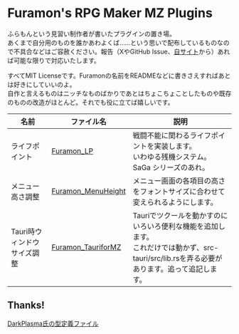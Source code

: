 # Furamon's RPG Maker MZ Plugins

ふらもんという見習い制作者が書いたプラグインの置き場。  
あくまで自分用のものを誰かあわよくば……という思いで配布しているものなので不具合などはご容赦ください。報告（XやGitHub Issue、[自サイト](https://magialabs.blog)から）あれば可能な限りで対応いたします。  

すべてMIT Licenseです。Furamonの名前をREADMEなどに書きさえすればあとは好きにしていいのよ。  
自作と言えるものはニッチなものばかりであとはちょこちょことしたものや既存のものの改造がほとんど。それでも役に立てば嬉しいです。

| 名前           | ファイル名 | 説明                                                                                        |
| -------------- | ---------- | ------------------------------------------------------------------------------------------- |
| ライフポイント | [Furamon_LP](https://github.com/furamon/rmmz_plugin/blob/main/_dist/Furamon_LP.js) | 戦闘不能に関わるライフポイントを実装します。<br>いわゆる残機システム。SaGa シリーズのあれ。 |
| メニュー高さ調整 | [Furamon_MenuHeight](https://github.com/furamon/rmmz_plugin/blob/main/_dist/Furamon_MenuHeight.js)  | メニュー画面の各項目の高さをフォントサイズに合わせて変えられるようにします。 |
| Tauri時ウィンドウサイズ調整 | [Furamon_TauriforMZ](https://github.com/furamon/rmmz_plugin/blob/main/_dist/Furamon_TauriforMZ.js)  | Tauriでツクールを動かすのにいろいろ便利な機能を追加します。<br> これだけでは動かず、src-tauri/src/lib.rsを弄る必要があります。追って追記します。 |

## Thanks!

[DarkPlasma氏の型定義ファイル](https://github.com/elleonard/rmmz-types)
